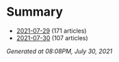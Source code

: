 # Summary
* [2021-07-29](https://github.com/nuuuwan/news_lk/blob/data/news_lk.2021-07-29.json) (171 articles)
* [2021-07-30](https://github.com/nuuuwan/news_lk/blob/data/news_lk.2021-07-30.json) (107 articles)

*Generated at 08:08PM, July 30, 2021*